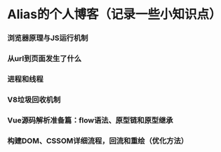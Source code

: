 # Alias的个人博客（记录一些小知识点）

### 浏览器原理与JS运行机制
### 从url到页面发生了什么
### 进程和线程
### V8垃圾回收机制
### Vue源码解析准备篇：flow语法、原型链和原型继承
### 构建DOM、CSSOM详细流程，回流和重绘（优化方法）
